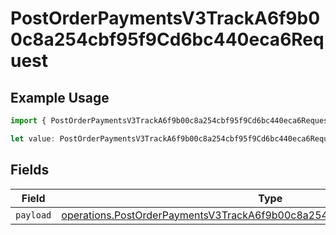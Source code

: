 # PostOrderPaymentsV3TrackA6f9b00c8a254cbf95f9Cd6bc440eca6Request

## Example Usage

```typescript
import { PostOrderPaymentsV3TrackA6f9b00c8a254cbf95f9Cd6bc440eca6Request } from "@dhaba/safepay-ts/models/operations";

let value: PostOrderPaymentsV3TrackA6f9b00c8a254cbf95f9Cd6bc440eca6Request = {};
```

## Fields

| Field                                                                                                                                                                    | Type                                                                                                                                                                     | Required                                                                                                                                                                 | Description                                                                                                                                                              |
| ------------------------------------------------------------------------------------------------------------------------------------------------------------------------ | ------------------------------------------------------------------------------------------------------------------------------------------------------------------------ | ------------------------------------------------------------------------------------------------------------------------------------------------------------------------ | ------------------------------------------------------------------------------------------------------------------------------------------------------------------------ |
| `payload`                                                                                                                                                                | [operations.PostOrderPaymentsV3TrackA6f9b00c8a254cbf95f9Cd6bc440eca6Payload](../../models/operations/postorderpaymentsv3tracka6f9b00c8a254cbf95f9cd6bc440eca6payload.md) | :heavy_minus_sign:                                                                                                                                                       | N/A                                                                                                                                                                      |